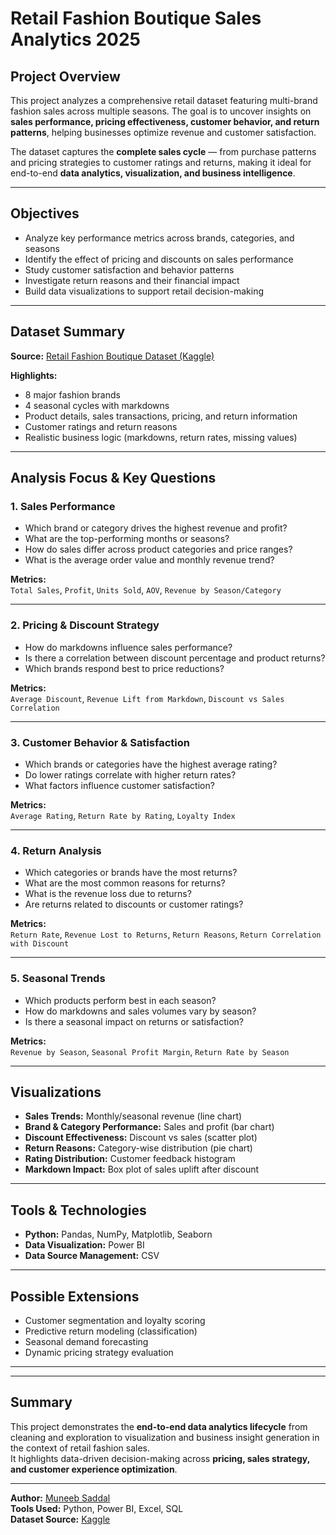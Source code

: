 # Retail Fashion Boutique Sales Analytics 2025

## Project Overview
This project analyzes a comprehensive retail dataset featuring multi-brand fashion sales across multiple seasons. The goal is to uncover insights on **sales performance, pricing effectiveness, customer behavior, and return patterns**, helping businesses optimize revenue and customer satisfaction.

The dataset captures the **complete sales cycle** — from purchase patterns and pricing strategies to customer ratings and returns, making it ideal for end-to-end **data analytics, visualization, and business intelligence**.

---

## Objectives
- Analyze key performance metrics across brands, categories, and seasons  
- Identify the effect of pricing and discounts on sales performance  
- Study customer satisfaction and behavior patterns  
- Investigate return reasons and their financial impact  
- Build data visualizations to support retail decision-making  

---

## Dataset Summary
**Source:** [Retail Fashion Boutique Dataset (Kaggle)](https://www.kaggle.com/datasets/pratyushpuri/retail-fashion-boutique-data-sales-analytics-2025)

**Highlights:**
- 8 major fashion brands  
- 4 seasonal cycles with markdowns  
- Product details, sales transactions, pricing, and return information  
- Customer ratings and return reasons  
- Realistic business logic (markdowns, return rates, missing values)

---

## Analysis Focus & Key Questions

### 1. Sales Performance
- Which brand or category drives the highest revenue and profit?  
- What are the top-performing months or seasons?  
- How do sales differ across product categories and price ranges?  
- What is the average order value and monthly revenue trend?

**Metrics:**  
`Total Sales`, `Profit`, `Units Sold`, `AOV`, `Revenue by Season/Category`

---

### 2. Pricing & Discount Strategy
- How do markdowns influence sales performance?  
- Is there a correlation between discount percentage and product returns?  
- Which brands respond best to price reductions?

**Metrics:**  
`Average Discount`, `Revenue Lift from Markdown`, `Discount vs Sales Correlation`

---

### 3. Customer Behavior & Satisfaction
- Which brands or categories have the highest average rating?  
- Do lower ratings correlate with higher return rates?  
- What factors influence customer satisfaction?

**Metrics:**  
`Average Rating`, `Return Rate by Rating`, `Loyalty Index`

---

### 4. Return Analysis
- Which categories or brands have the most returns?  
- What are the most common reasons for returns?  
- What is the revenue loss due to returns?  
- Are returns related to discounts or customer ratings?

**Metrics:**  
`Return Rate`, `Revenue Lost to Returns`, `Return Reasons`, `Return Correlation with Discount`

---

### 5. Seasonal Trends
- Which products perform best in each season?  
- How do markdowns and sales volumes vary by season?  
- Is there a seasonal impact on returns or satisfaction?

**Metrics:**  
`Revenue by Season`, `Seasonal Profit Margin`, `Return Rate by Season`

---

## Visualizations
- **Sales Trends:** Monthly/seasonal revenue (line chart)  
- **Brand & Category Performance:** Sales and profit (bar chart)  
- **Discount Effectiveness:** Discount vs sales (scatter plot)  
- **Return Reasons:** Category-wise distribution (pie chart)  
- **Rating Distribution:** Customer feedback histogram  
- **Markdown Impact:** Box plot of sales uplift after discount  

---

## Tools & Technologies
- **Python:** Pandas, NumPy, Matplotlib, Seaborn  
- **Data Visualization:** Power BI  
- **Data Source Management:** CSV  

---

## Possible Extensions
- Customer segmentation and loyalty scoring  
- Predictive return modeling (classification)  
- Seasonal demand forecasting  
- Dynamic pricing strategy evaluation  

---


---

## Summary
This project demonstrates the **end-to-end data analytics lifecycle** from cleaning and exploration to visualization and business insight generation in the context of retail fashion sales.  
It highlights data-driven decision-making across **pricing, sales strategy, and customer experience optimization**.

---

**Author:** [Muneeb Saddal](https://github.com/muneebsaddal)  
**Tools Used:** Python, Power BI, Excel, SQL  
**Dataset Source:** [Kaggle](https://www.kaggle.com/datasets/pratyushpuri/retail-fashion-boutique-data-sales-analytics-2025)
